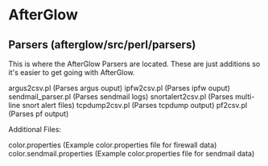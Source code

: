 AfterGlow
=========

Parsers (afterglow/src/perl/parsers)
-------

This is where the AfterGlow Parsers are located. These are just additions so it's easier to get going with AfterGlow. 

argus2csv.pl		(Parses argus ouput)
ipfw2csv.pl		(Parses ipfw ouput)
sendmail_parser.pl	(Parses sendmail logs)
snortalert2csv.pl	(Parses multi-line snort alert files)
tcpdump2csv.pl		(Parses tcpdump output)
pf2csv.pl		(Parses pf output)

Additional Files:

color.properties		(Example color.properties file for firewall data)
color.sendmail.properties	(Example color.properties file for sendmail data)
